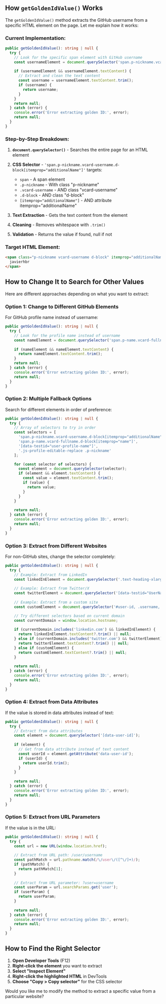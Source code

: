 ## **How `getGoldenIdValue()` Works**

The `getGoldenIdValue()` method extracts the GitHub username from a specific HTML element on the page. Let me explain how it works:

### **Current Implementation:**

```typescript
public getGoldenIdValue(): string | null {
  try {
    // Look for the specific span element with GitHub username
    const usernameElement = document.querySelector('span.p-nickname.vcard-username.d-block[itemprop="additionalName"]');
    
    if (usernameElement && usernameElement.textContent) {
      // Extract and clean the text content
      const username = usernameElement.textContent.trim();
      if (username) {
        return username;
      }
    }
    return null;
  } catch (error) {
    console.error('Error extracting golden ID:', error);
    return null;
  }
}
```

### **Step-by-Step Breakdown:**

1. **`document.querySelector()`** - Searches the entire page for an HTML element
2. **CSS Selector** - `'span.p-nickname.vcard-username.d-block[itemprop="additionalName"]'` targets:
   - `span` - A span element
   - `.p-nickname` - With class "p-nickname"
   - `.vcard-username` - AND class "vcard-username" 
   - `.d-block` - AND class "d-block"
   - `[itemprop="additionalName"]` - AND attribute itemprop="additionalName"

3. **Text Extraction** - Gets the text content from the element
4. **Cleaning** - Removes whitespace with `.trim()`
5. **Validation** - Returns the value if found, null if not

### **Target HTML Element:**
```html
<span class="p-nickname vcard-username d-block" itemprop="additionalName">
  javierhbr
</span>
```

## **How to Change It to Search for Other Values**

Here are different approaches depending on what you want to extract:

### **Option 1: Change to Different GitHub Elements**

For GitHub profile name instead of username:
```typescript
public getGoldenIdValue(): string | null {
  try {
    // Look for the profile name instead of username
    const nameElement = document.querySelector('span.p-name.vcard-fullname.d-block[itemprop="name"]');
    
    if (nameElement && nameElement.textContent) {
      return nameElement.textContent.trim();
    }
    return null;
  } catch (error) {
    console.error('Error extracting golden ID:', error);
    return null;
  }
}
```

### **Option 2: Multiple Fallback Options**

Search for different elements in order of preference:
```typescript
public getGoldenIdValue(): string | null {
  try {
    // Array of selectors to try in order
    const selectors = [
      'span.p-nickname.vcard-username.d-block[itemprop="additionalName"]', // GitHub username
      'span.p-name.vcard-fullname.d-block[itemprop="name"]',               // GitHub full name
      '[data-testid="user-profile-name"]',                                  // Alternative selector
      '.js-profile-editable-replace .p-nickname'                           // Fallback
    ];

    for (const selector of selectors) {
      const element = document.querySelector(selector);
      if (element && element.textContent) {
        const value = element.textContent.trim();
        if (value) {
          return value;
        }
      }
    }
    
    return null;
  } catch (error) {
    console.error('Error extracting golden ID:', error);
    return null;
  }
}
```

### **Option 3: Extract from Different Websites**

For non-GitHub sites, change the selector completely:
```typescript
public getGoldenIdValue(): string | null {
  try {
    // Example: Extract from LinkedIn
    const linkedInElement = document.querySelector('.text-heading-xlarge');
    
    // Example: Extract from Twitter/X
    const twitterElement = document.querySelector('[data-testid="UserName"]');
    
    // Example: Extract from a custom site
    const customElement = document.querySelector('#user-id, .username, [data-user]');

    // Try different selectors based on current domain
    const currentDomain = window.location.hostname;
    
    if (currentDomain.includes('linkedin.com') && linkedInElement) {
      return linkedInElement.textContent?.trim() || null;
    } else if (currentDomain.includes('twitter.com') && twitterElement) {
      return twitterElement.textContent?.trim() || null;
    } else if (customElement) {
      return customElement.textContent?.trim() || null;
    }
    
    return null;
  } catch (error) {
    console.error('Error extracting golden ID:', error);
    return null;
  }
}
```

### **Option 4: Extract from Data Attributes**

If the value is stored in data attributes instead of text:
```typescript
public getGoldenIdValue(): string | null {
  try {
    // Extract from data attributes
    const element = document.querySelector('[data-user-id]');
    
    if (element) {
      // Get from data attribute instead of text content
      const userId = element.getAttribute('data-user-id');
      if (userId) {
        return userId.trim();
      }
    }
    
    return null;
  } catch (error) {
    console.error('Error extracting golden ID:', error);
    return null;
  }
}
```

### **Option 5: Extract from URL Parameters**

If the value is in the URL:
```typescript
public getGoldenIdValue(): string | null {
  try {
    const url = new URL(window.location.href);
    
    // Extract from URL path: /user/username
    const pathMatch = url.pathname.match(/\/user\/([^\/]+)/);
    if (pathMatch) {
      return pathMatch[1];
    }
    
    // Extract from URL parameter: ?user=username
    const userParam = url.searchParams.get('user');
    if (userParam) {
      return userParam;
    }
    
    return null;
  } catch (error) {
    console.error('Error extracting golden ID:', error);
    return null;
  }
}
```

## **How to Find the Right Selector**

1. **Open Developer Tools** (F12)
2. **Right-click the element** you want to extract
3. **Select "Inspect Element"**
4. **Right-click the highlighted HTML** in DevTools
5. **Choose "Copy > Copy selector"** for the CSS selector

Would you like me to modify the method to extract a specific value from a particular website?
